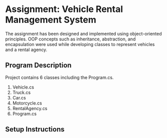 # Assignment: Vehicle Rental Management System
The assignment has been designed and implemented using object-oriented principles. OOP concepts such as inheritance, abstraction, and encapsulation were used while developing classes to represent vehicles and a rental agency.

## Program Description
Project contains 6 classes including the Program.cs.
1. Vehicle.cs 
2. Truck.cs
3. Car.cs
4. Motorcycle.cs
5. RentalAgency.cs
6. Program.cs

## Setup Instructions


